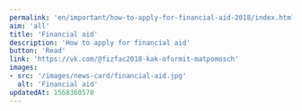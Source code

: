 ```yaml
---
permalink: 'en/important/how-to-apply-for-financial-aid-2018/index.html'
aim: 'all'
title: 'Financial aid'
description: 'How to apply for financial aid'
button: 'Read'
link: 'https://vk.com/@fizfac2018-kak-oformit-matpomosch'
images:
- src: '/images/news-card/financial-aid.jpg'
  alt: 'Financial aid'
updatedAt: 1568360578
---
```

